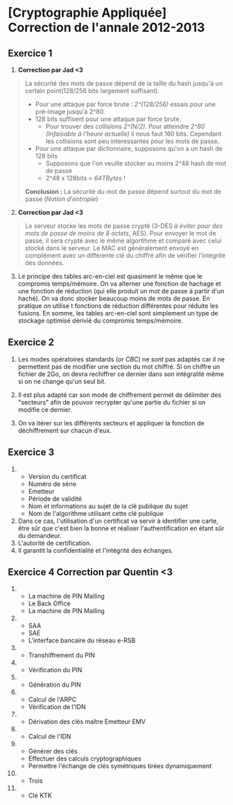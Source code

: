 # [Cryptographie Appliquée] Correction de l'annale 2012-2013

## Exercice 1

1. **Correction par Jad <3**
>La sécurité des mots de passe dépend de la taille du hash jusqu'à un certain point(128/256 bits largement suffisant).
> - Pour une attaque par force brute : *2^(128/256)* essais pour une pré-image jusqu'à 2^80.
> - 128 bits suffisent pour une attaque par force brute.
>   - Pour trouver des collisions *2^(N/2)*. Pour atteindre *2^80 (Infaisable à l'heure actuelle)* il nous faut 160 bits. Cependant les collisions sont peu interessantes pour les mots de passe.
> - Pour une attaque par dictionnaire, supposons qu'on a un hash de 128 bits
>   - Supposons que l'on veuille stocker au moins 2^48 hash de mot de passe
>   - 2^48 x 128bits = *64TBytes* !
>
> **Conclusion :** La sécurité du mot de passe dépend surtout du mot de passe (*Notion d'entropie*)

2. **Correction par Jad <3**
> Le serveur stocke les mots de passe crypté (3-DES *à éviter pour des mots de passe de moins de 8 octets*, AES). Pour envoyer le mot de passe, il sera crypté avec le même algortihme et comparé avec celui stocké dans le serveur.
> Le MAC est généralement envoyé en complément avec un différente clé du chiffré afin de vérifier l'intégrité des données.

3. Le principe des tables arc-en-ciel est quasiment le même que le compromis temps/mémoire. On va alterner une fonction de hachage et une fonction de réduction (qui elle produit un mot de passe à partir d'un haché). On va donc stocker beaucoup moins de mots de passe. En pratique on utilise t fonctions de réduction différentes pour réduite les fusions. En somme, les tables arc-en-ciel sont simplement un type de stockage optimisé dérivié du compromis temps/mémoire.


## Exercice 2

1. Les modes opératoires standards (*or CBC*) ne sont pas adaptés car il ne permettent pas de modifier une section du mot chiffré. Si on chiffre un fichier de 2Go, on devra rechiffrer ce dernier dans son intégralité même si on ne change qu'un seul bit.

2. Il est plus adapté car son mode de chiffrement permet de délimiter des "secteurs" afin de pouvoir recrypter qu'une partie du fichier si on modifie ce dernier.

3. On va itérer sur les différents secteurs et appliquer la fonction de déchiffrement sur chacun d'eux.

## Exercice 3
1.  
    * Version du certificat
    * Numéro de série
    * Emetteur
    * Période de validité
    * Nom et informations au sujet de la clé publique du sujet
    * Nom de l'algorithme utilisant cette clé publique
2. Dans ce cas, l'utilisation d'un certificat va servir à identifier une carte, être sûr que c'est bien la bonne et réaliser l'authentification en étant sûr du demandeur.
3. L'autorité de certification.
4. Il garantit la confidentialité et l'intégrité des échanges.

## Exercice 4 **Correction par Quentin <3**
1.  
    * La machine de PIN Mailing
    * Le Back Office
    * La machine de PIN Mailing
2.  
    * SAA
    * SAE
    * L'interface bancaire du réseau e-RSB
3.  
    * Transhiffrement du PIN
4.  
    * Vérification du PIN
5.  
    * Génération du PIN
6.  
    * Calcul de l'ARPC
    * Vérification de l'IDN
7.  
    * Dérivation des clés maître Emetteur EMV
8.  
    * Calcul de l'IDN
9.  
    * Générer des clés
    * Effectuer des calculs cryptographiques
    * Permettre l'échange de clés symétriques tirées dynamiquement
10.
    * Trois
11.
    * Clé KTK
